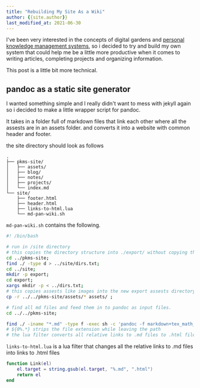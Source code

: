 ```yaml
---
title: "Rebuilding My Site As a Wiki"
author: {{site.author}}
last_modified_at: 2021-06-30
---
```


I've been very interested in the concepts of digital gardens and [personal knowledge management systems](/projects/pkms.md), so i decided to try and build my own system that could help me be a little more productive when it comes to writing articles, completing projects and organizing information.

This post is a little bit more technical.

## pandoc as a static site generator

I wanted something simple and I really didn't want to mess with jekyll again so i decided to make a little wrapper script for pandoc.

It takes in a folder full of markdown files that link each other where all the assests are in an assets folder.
and converts it into a website with common header and footer.

the site directory should look as follows

```
.
├── pkms-site/
│   ├── assets/
│   ├── blog/
│   ├── notes/
│   ├── projects/
│   └── index.md
└── site/
    ├── footer.html
    ├── header.html
    ├── links-to-html.lua
    └── md-pan-wiki.sh
```

``md-pan-wiki.sh`` contains the following.

```bash
#! /bin/bash

# run in /site directory
# this copies the directory structure into ./export/ without copying the files
cd ../pkms-site;
find ./ -type d > ../site/dirs.txt;
cd ../site;
mkdir -p export;
cd export;
xargs mkdir -p < ../dirs.txt;
# this copies assests like images into the new export assests directory
cp -r ../../pkms-site/assets/* assets/ ;

# find all md files and feed them in to pandoc as input files.
cd ../../pkms-site;

find ./ -iname "*.md" -type f -exec sh -c 'pandoc -f markdown+tex_math_dollars-smart -t html5 "${0}" -so "../site/export/${0%.*}.html" --lua-filter=../site/links-to-html.lua --include-after-body=../site/footer.html --include-before-body=../site/header.html --css /assets/css/oldschool.css --html-q-tags --katex --no-highlight' {} \;
# ${0%.*} strips the file extension while leaving the path
# the lua filter converts all relative links to .md files to .html files
```

``links-to-html.lua`` is a lua filter that changes all the relative links to .md files into links to .html files

```lua
function Link(el)
    el.target = string.gsub(el.target, "%.md", ".html")
    return el
end
```
